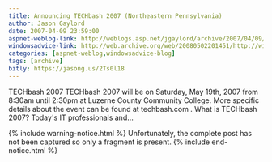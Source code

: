 ```yaml
---
title: Announcing TECHbash 2007 (Northeastern Pennsylvania)  
author: Jason Gaylord
date: 2007-04-09 23:59:00
aspnet-weblog-link: http://weblogs.asp.net/jgaylord/archive/2007/04/09/announcing-techbash-2007-northeastern-pennsylvania.aspx
windowsadvice-link: http://web.archive.org/web/20080502201451/http://windowsadvice.com/blogs/jason_n_gaylord/archive/2007/04/09/TECHbash-2007-Announced.aspx
categories: [aspnet-weblog,windowsadvice-blog]
tags: [archive]
bitly: https://jasong.us/2Ts0l18
---
```


TECHbash 2007 TECHbash 2007 will be on Saturday, May 19th, 2007 from 8:30am until 2:30pm at Luzerne County Community College. More specific details about the event can be found at techbash.com . What is TECHbash 2007? Today's IT professionals and...

{% include warning-notice.html %}
Unfortunately, the complete post has not been captured so only a fragment is present.
{% include end-notice.html %}